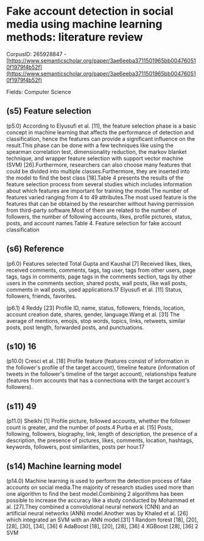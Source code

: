 # Fake account detection in social media using machine learning methods: literature review

CorpusID: 265928847 - [https://www.semanticscholar.org/paper/3ae6eeba3711501965bb004760510f1979f4b52f](https://www.semanticscholar.org/paper/3ae6eeba3711501965bb004760510f1979f4b52f)

Fields: Computer Science

## (s5) Feature selection
(p5.0) According to Elyusufi et al. [11], the feature selection phase is a basic concept in machine learning that affects the performance of detection and classification, hence the features can provide a significant influence on the result.This phase can be done with a few techniques like using the spearman correlation test, dimensionality reduction, the markov blanket technique, and wrapper feature selection with support vector machine (SVM) [26].Furthermore, researchers can also choose many features that could be divided into multiple classes.Furthermore, they are inserted into the model to find the best class [18].Table 4 presents the results of the feature selection process from several studies which includes information about which features are important for training the model.The number of features varied ranging from 4 to 49 attributes.The most used feature is the features that can be obtained by the researcher without having permission from third-party software.Most of them are related to the number of followers, the number of following accounts, likes, profile pictures, status, posts, and account names.Table 4. Feature selection for fake account classification
## (s6) Reference
(p6.0) Features selected Total Gupta and Kaushal [7] Received likes, likes, received comments, comments, tags, tag user, tags from other users, page tags, tags in comments, page tags in the comments section, tags by other users in the comments section, shared posts, wall posts, like wall posts, comments in wall posts, used applications.17 Elyusufi et al. [11] Status, followers, friends, favorites.

(p6.1) 4 Reddy [23] Profile ID, name, status, followers, friends, location, account creation date, shares, gender, language.Wang et al. [31] The average of mentions, emojis, stop words, topics, links, retweets, similar posts, post length, forwarded posts, and punctuations.
## (s10) 16
(p10.0) Cresci et al. [18] Profile feature (features consist of information in the follower's profile of the target account), timeline feature (information of tweets in the follower's timeline of the target account), relationships feature (features from accounts that has a connectiona with the target account's followers).
## (s11) 49
(p11.0) Sheikhi [1] Profile picture, followed accounts, whether the follower count is greater, and the number of posts.4 Purba et al. [15] Posts, following, followers, biography, link, length of description, the presence of a description, the presence of pictures, likes, comments, location, hashtags, keywords, followers, post similarities, posts per hour.17
## (s14) Machine learning model
(p14.0) Machine learning is used to perform the detection process of fake accounts on social media.The majority of research studies used more than one algorithm to find the best model.Combining 2 algorithms has been possible to increase the accuracy like a study conducted by Mohammad et al. [27].They combined a convolutional neural network (CNN) and an artificial neural networks (ANN) model.Another was by Khaled et al. [26] which integrated an SVM with an ANN model.[31] 1 Random forest [18], [20], [28], [30], [34], [36] 6 AdaBoost [18], [20], [28], [36] 4 XGBoost [28], [36] 2 SVM
